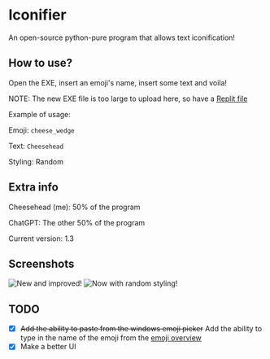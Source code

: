 # Iconifier
An open-source python-pure program that allows text iconification!

## How to use?
Open the EXE, insert an emoji's name, insert some text and voila!

NOTE: The new EXE file is too large to upload here, so have a [Replit file](https://cdn.error40448.repl.co/iconify.exe)

Example of usage:

Emoji: `cheese_wedge`

Text: `Cheesehead`

Styling: Random

## Extra info
Cheesehead (me): 50% of the program

ChatGPT: The other 50% of the program

Current version: 1.3

## Screenshots
![New and improved!](https://cdn.discordapp.com/attachments/925820527011045376/1122827617930854500/image.png "New and improved!") ![Now with random styling!](https://cdn.discordapp.com/attachments/925820527011045376/1122831465873416212/image.png "Now with random styling!")

## TODO
* [x] ~~Add the ability to paste from the windows emoji picker~~ Add the ability to type in the name of the emoji from the [emoji overview](https://carpedm20.github.io/emoji/ "See the emoji overview here!!")
* [x] Make a better UI
